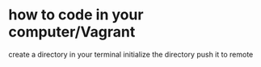 # how to code in your computer/Vagrant
create a directory in your terminal
initialize the directory
push it to remote
